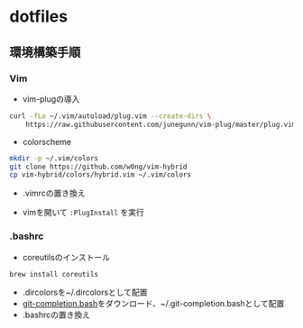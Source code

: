 # dotfiles

## 環境構築手順

### Vim

- vim-plugの導入
```sh
curl -fLo ~/.vim/autoload/plug.vim --create-dirs \
    https://raw.githubusercontent.com/junegunn/vim-plug/master/plug.vim
```

- colorscheme
```sh
mkdir -p ~/.vim/colors
git clone https://github.com/w0ng/vim-hybrid
cp vim-hybrid/colors/hybrid.vim ~/.vim/colors
```

- .vimrcの置き換え

- vimを開いて `:PlugInstall` を実行

### .bashrc

- coreutilsのインストール
```sh
brew install coreutils
```
- .dircolorsを~/.dircolorsとして配置
- [git-completion.bash](https://github.com/git/git/blob/master/contrib/completion/git-completion.bash)をダウンロード、~/.git-completion.bashとして配置
- .bashrcの置き換え
